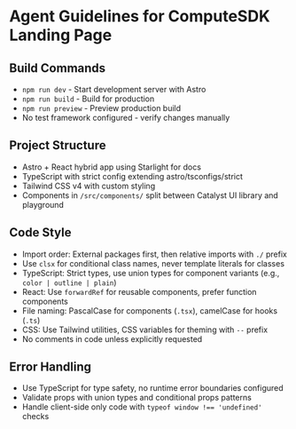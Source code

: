 # Agent Guidelines for ComputeSDK Landing Page

## Build Commands
- `npm run dev` - Start development server with Astro
- `npm run build` - Build for production
- `npm run preview` - Preview production build
- No test framework configured - verify changes manually

## Project Structure
- Astro + React hybrid app using Starlight for docs
- TypeScript with strict config extending astro/tsconfigs/strict
- Tailwind CSS v4 with custom styling
- Components in `/src/components/` split between Catalyst UI library and playground

## Code Style
- Import order: External packages first, then relative imports with `./` prefix
- Use `clsx` for conditional class names, never template literals for classes
- TypeScript: Strict types, use union types for component variants (e.g., `color | outline | plain`)
- React: Use `forwardRef` for reusable components, prefer function components
- File naming: PascalCase for components (`.tsx`), camelCase for hooks (`.ts`)
- CSS: Use Tailwind utilities, CSS variables for theming with `--` prefix
- No comments in code unless explicitly requested

## Error Handling
- Use TypeScript for type safety, no runtime error boundaries configured
- Validate props with union types and conditional props patterns
- Handle client-side only code with `typeof window !== 'undefined'` checks